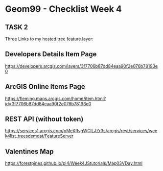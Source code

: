 # Geom99 - Checklist Week 4

## TASK 2
Three Links to my hosted tree feature layer: 
## Developers Details Item Page
https://developers.arcgis.com/layers/3f7706b87dd84eaa90f2e076b78193e0

## ArcGIS Online Items Page
https://fleming.maps.arcgis.com/home/item.html?id=3f7706b87dd84eaa90f2e076b78193e0

## REST API (without token)
https://services1.arcgis.com/pMeXRvgWClLJZr3s/arcgis/rest/services/week4list_treesdemoat/FeatureServer

## Valentines Map
https://forestpines.github.io/pl4/Week4JStutorials/Map03VDay.html